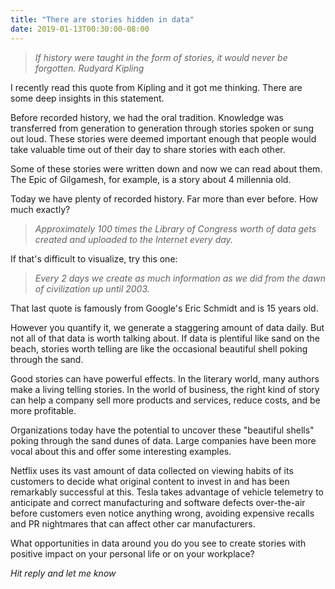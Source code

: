 ```yaml
---
title: "There are stories hidden in data"
date: 2019-01-13T00:30:00-08:00
---
```


> _If history were taught in the form of stories, it would never be forgotten._
> _Rudyard Kipling_

I recently read this quote from Kipling and it got me thinking. There are some deep insights in this statement.

Before recorded history, we had the oral tradition. Knowledge was transferred from generation to generation through stories spoken or sung out loud. These stories were deemed important enough that people would take valuable time out of their day to share stories with each other.

Some of these stories were written down and now we can read about them. The Epic of Gilgamesh, for example, is a story about 4 millennia old.

Today we have plenty of recorded history. Far more than ever before. How much exactly?

> _Approximately 100 times the Library of Congress worth of data gets created and uploaded to the Internet every day._

If that's difficult to visualize, try this one:

> _Every 2 days we create as much information as we did from the dawn of civilization up until 2003._

That last quote is famously from Google's Eric Schmidt and is 15 years old.

However you quantify it, we generate a staggering amount of data daily. But not all of that data is worth talking about. If data is plentiful like sand on the beach, stories worth telling are like the occasional beautiful shell poking through the sand.

Good stories can have powerful effects. In the literary world, many authors make a living telling stories. In the world of business, the right kind of story can help a company sell more products and services, reduce costs, and be more profitable.

Organizations today have the potential to uncover these "beautiful shells" poking through the sand dunes of data. Large companies have been more vocal about this and offer some interesting examples.

Netflix uses its vast amount of data collected on viewing habits of its customers to decide what original content to invest in and has been remarkably successful at this. Tesla takes advantage of vehicle telemetry to anticipate and correct manufacturing and software defects over-the-air before customers even notice anything wrong, avoiding expensive recalls and PR nightmares that can affect other car manufacturers.

What opportunities in data around you do you see to create stories with positive impact on your personal life or on your workplace?

_Hit reply and let me know_